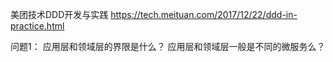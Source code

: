美团技术DDD开发与实践  https://tech.meituan.com/2017/12/22/ddd-in-practice.html

问题1： 应用层和领域层的界限是什么？ 应用层和领域层一般是不同的微服务么？



